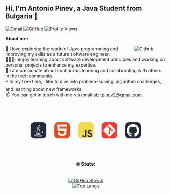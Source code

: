 ## Hi, I'm Antonio Pinev, a Java Student from Bulgaria 👋

[![Gmail](https://img.shields.io/badge/-Gmail-c14438?style=flat&logo=Gmail&logoColor=white)](mailto:tpinev2@gmail.com)
[![GitHub](https://img.shields.io/badge/-GitHub-181717?style=flat&logo=github&logoColor=white)](https://github.com/tpinev)
![Profile Views](https://komarev.com/ghpvc/?username=tpinev&color=green)

**About me:**

<img width="55%" align="right" alt="Github" src="https://upload.wikimedia.org/wikipedia/en/3/30/Java_programming_language_logo.svg" style="width: 100px; margin-left: 20px;">  

🔭 I love exploring the world of Java programming and improving my skills as a future software engineer. <br>
👨🏽‍💻 I enjoy learning about software development principles and working on personal projects to enhance my expertise. <br>
🌱 I am passionate about continuous learning and collaborating with others in the tech community. <br>
⚡ In my free time, I like to dive into problem-solving, algorithm challenges, and learning about new frameworks. <br>
📫 You can get in touch with me via email at: <a href="mailto:tpinev2@gmail.com">tpinev2@gmail.com</a>. <br>
    
<br> <br>
<div align="center">
  <img src="https://raw.githubusercontent.com/tandpfun/skill-icons/main/icons/Java-Dark.svg" alt="Java" width="50" height="50" style="margin: 10px;">
  <img src="https://raw.githubusercontent.com/tandpfun/skill-icons/main/icons/HTML.svg" alt="HTML" width="50" height="50" style="margin: 10px;">
  <img src="https://raw.githubusercontent.com/tandpfun/skill-icons/main/icons/JavaScript.svg" alt="JavaScript" width="50" height="50" style="margin: 10px;">
  <img src="https://raw.githubusercontent.com/tandpfun/skill-icons/main/icons/Git.svg" alt="Git" width="50" height="50" style="margin: 10px;">
  <img src="https://raw.githubusercontent.com/tandpfun/skill-icons/main/icons/Github-Dark.svg" alt="GitHub" width="50" height="50" style="margin: 10px;">
</div>
</div>
  
<br>
 <div align="center"> <br>
     
### :fire: Stats: 

<br>
  <a href="https://git.io/streak-stats">
    <img src="http://github-readme-streak-stats.herokuapp.com?user=tpinev&theme=dark&background=000000" alt="GitHub Streak" />
  </a>
  <br>
  <a href="https://github.com/anuraghazra/github-readme-stats">
    <img src="https://github-readme-stats.vercel.app/api/top-langs/?username=tpinev&layout=compact&theme=vision-friendly-dark" alt="Top Langs" />
  </a>
</div>
